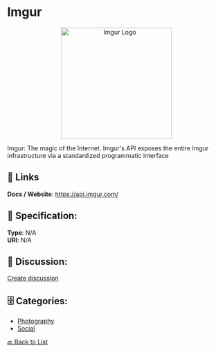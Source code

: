 # Imgur
<p align="center">
    <img width="256" src="https://raw.githubusercontent.com/apis-list/apis-list/main/apis/imgur/logo_256x256.png" alt="Imgur Logo"/>
</p>

Imgur: The magic of the Internet. Imgur's API exposes the entire Imgur infrastructure via a standardized programmatic interface

##  🔗 Links
**Docs / Website**: https://api.imgur.com/

## 🧬 Specification:
**Type**: N/A  
**URI**: N/A

## 💬 Discussion:
[Create discussion](https://github.com/apis-list/apis-list/discussions/new)

## 🗄️ Categories:
- [Photography](https://github.com/apis-list/apis-list#photography)
- [Social](https://github.com/apis-list/apis-list#social)




[🔙 Back to List](https://github.com/apis-list/apis-list)
